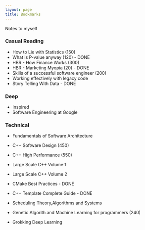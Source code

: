 ```yaml
---
layout: page
title: Bookmarks
---
```


Notes to myself

### Casual Reading
*  How to Lie with Statistics (150) 
*  What is P-value anyway (120)  - DONE
*  HBR - How Finance Works  (300)
*  HBR - Marketing Myopia (20) - DONE
*  Skills of a successful software engineer (200)
*  Working effectively with legacy code
*  Story Telling With Data  - DONE


### Deep
*  Inspired 
*  Software Engineering at Google


### Technical 
* Fundamentals of Software Architecture
* C++ Software Design  (450)
* C++ High Performance (550)	
* Large Scale C++ Volume 1 
* Large Scale C++ Volume 2
* CMake Best Practices  - DONE 
* C++ Template Complete Guide   - DONE
* Scheduling Theory,Algorithms and Systems


* Genetic Algorith and Machine Learning for programmers (240)
* Grokking Deep Learning

